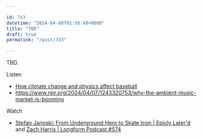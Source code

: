 ```yaml
---

id: 743
datetime: "2024-04-08T01:56:40+0000"
title: "TBD"
draft: true
permalink: "/post/743"

---
```


TBD.


Listen 

- [How climate change and physics affect baseball](https://www.npr.org/2024/04/08/1198909646/baseball-mlb-physics-climate-change-home-runs-pitches)
- https://www.npr.org/2024/04/07/1243320753/why-the-ambient-music-market-is-booming

Watch

 - [Stefan Janoski: From Underground Hero to Skate Icon | Epicly Later'd](https://www.youtube.com/watch?v=0cjli_oQC-s) and [Zach Harris | Longform Podcast #574](https://longform.org/posts/longform-podcast-574-zach-harris)
